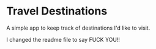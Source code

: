 # Travel Destinations

A simple app to keep track of destinations I'd like to visit.

I changed the readme file to say FUCK YOU!!